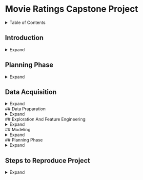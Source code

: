 # Movie Ratings Capstone Project

<details>
<summary>Table of Contents</summary>

    + <details>
        <summary>Introduction</summary>
        <summary>Goal</summary>
    
        + <details>
            <summary>Heading1.1.1</summary>
            even more text
        </details>
    
    <summary>Introduction</summary>
    <summary>Planning Phase </summary>
    <summary>Data Acquisition</summary>
    <summary>Prepare Phase </summary>
    <summary>Exploration Phase</summary>
    <summary>Modeling </summary>
    <summary>Key Findings and Summary </summary>
    <summary>Steps to Reproduce the Project </summary>

   </details>
</details>

## Introduction 
<details>
<summary>Expand</summary>
</details>


## Planning Phase 
<details>
<summary>Expand</summary>
</details>

## Data Acquisition
<details>
<summary>Expand</summary>
</details>
## Data Praparation 
<details>
<summary>Expand</summary>
</details>
## Exploration And Feature Engineering 
<details>
<summary>Expand</summary>
</details>
## Modeling 
<details>
<summary>Expand</summary>
</details>
## Planning Phase 
<details>
<summary>Expand</summary>
</details>

## Steps to Reproduce Project 
<details>
<summary>Expand</summary>
</details>


